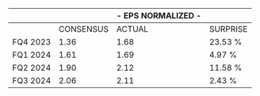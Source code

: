 |  |  | - EPS NORMALIZED - |  |
| --- | --- | --- | --- |
|  | CONSENSUS | ACTUAL | SURPRISE |
| FQ4 2023 | 1.36 | 1.68 | 23.53 % |
| FQ1 2024 | 1.61 | 1.69 | 4.97 % |
| FQ2 2024 | 1.90 | 2.12 | 11.58 % |
| FQ3 2024 | 2.06 | 2.11 | 2.43 % |
